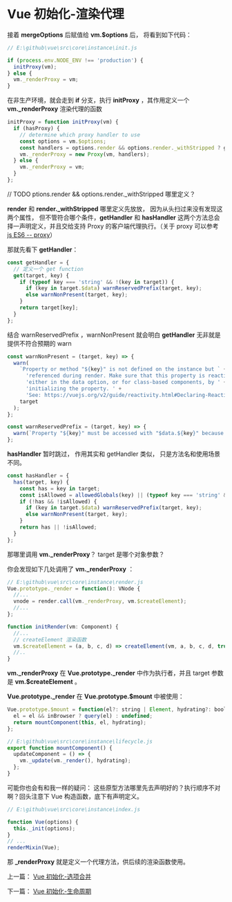 # Vue 初始化-渲染代理

接着 **mergeOptions** 后赋值给 **vm.\$options** 后， 将看到如下代码：

```js
// E:\github\vue\src\core\instance\init.js

if (process.env.NODE_ENV !== 'production') {
  initProxy(vm);
} else {
  vm._renderProxy = vm;
}
```

在非生产环境，就会走到 **if** 分支，执行 **initProxy** ，其作用定义一个 **vm.\_renderProxy** 渲染代理的函数

```js
initProxy = function initProxy(vm) {
  if (hasProxy) {
    // determine which proxy handler to use
    const options = vm.$options;
    const handlers = options.render && options.render._withStripped ? getHandler : hasHandler;
    vm._renderProxy = new Proxy(vm, handlers);
  } else {
    vm._renderProxy = vm;
  }
};
```

// TODO ptions.render && options.render.\_withStripped 哪里定义？

**render** 和 **render.\_withStripped** 哪里定义先放放， 因为从头扫过来没有发现这两个属性， 但不管符合哪个条件，**getHandler** 和 **hasHandler** 这两个方法总会择一声明定义，并且交给支持 Proxy 的客户端代理执行。（关于 proxy 可以参考 [js ES6 -- proxy](https://github.com/eminoda/myBlog/issues/11)）

那就先看下 **getHandler**：

```js
const getHandler = {
  // 定义一个 get function
  get(target, key) {
    if (typeof key === 'string' && !(key in target)) {
      if (key in target.$data) warnReservedPrefix(target, key);
      else warnNonPresent(target, key);
    }
    return target[key];
  }
};
```

结合 warnReservedPrefix ，warnNonPresent 就会明白 **getHandler** 无非就是提供不符合预期的 warn

```js
const warnNonPresent = (target, key) => {
  warn(
    `Property or method "${key}" is not defined on the instance but ` +
      'referenced during render. Make sure that this property is reactive, ' +
      'either in the data option, or for class-based components, by ' +
      'initializing the property. ' +
      'See: https://vuejs.org/v2/guide/reactivity.html#Declaring-Reactive-Properties.',
    target
  );
};

const warnReservedPrefix = (target, key) => {
  warn(`Property "${key}" must be accessed with "$data.${key}" because ` + 'properties starting with "$" or "_" are not proxied in the Vue instance to ' + 'prevent conflicts with Vue internals' + 'See: https://vuejs.org/v2/api/#data', target);
};
```

**hasHandler** 暂时跳过， 作用其实和 getHandler 类似， 只是方法名和使用场景不同。

```js
const hasHandler = {
  has(target, key) {
    const has = key in target;
    const isAllowed = allowedGlobals(key) || (typeof key === 'string' && key.charAt(0) === '_' && !(key in target.$data));
    if (!has && !isAllowed) {
      if (key in target.$data) warnReservedPrefix(target, key);
      else warnNonPresent(target, key);
    }
    return has || !isAllowed;
  }
};
```

那哪里调用 **vm.\_renderProxy**？ target 是哪个对象参数？

你会发现如下几处调用了 **vm.\_renderProxy** ：

```js
// E:\github\vue\src\core\instance\render.js
Vue.prototype._render = function(): VNode {
  //...
  vnode = render.call(vm._renderProxy, vm.$createElement);
  //...
};

function initRender(vm: Component) {
  //...
  // createElement 渲染函数
  vm.$createElement = (a, b, c, d) => createElement(vm, a, b, c, d, true);
  //..
}
```

**vm.\_renderProxy** 在 **Vue.prototype.\_render** 中作为执行者，并且 target 参数是 **vm.\$createElement** 。

**Vue.prototype.\_render** 在 **Vue.prototype.\$mount** 中被使用：

```js
Vue.prototype.$mount = function(el?: string | Element, hydrating?: boolean): Component {
  el = el && inBrowser ? query(el) : undefined;
  return mountComponent(this, el, hydrating);
};
```

```js
// E:\github\vue\src\core\instance\lifecycle.js
export function mountComponent() {
  updateComponent = () => {
    vm._update(vm._render(), hydrating);
  };
}
```

可能你也会有和我一样的疑问： 这些原型方法哪里先去声明好的？执行顺序不对啊？回头注意下 Vue 构造函数，底下有声明定义。

```js
// E:\github\vue\src\core\instance\index.js

function Vue(options) {
  this._init(options);
}
// ...
renderMixin(Vue);
```

那 **\_renderProxy** 就是定义一个代理方法，供后续的渲染函数使用。

上一篇： [Vue 初始化-选项合并](./vue_learn_202_init_options.md)

下一篇： [Vue 初始化-生命周期](./vue_learn_204_init_life.md)
